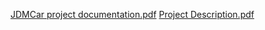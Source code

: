[JDMCar project documentation.pdf](https://github.com/OsmanyARdx/JDM-Import/files/13877132/JDMCar.project.documentation.pdf)
[Project Description.pdf](https://github.com/OsmanyARdx/JDM-Import/files/13877147/Project.Description.pdf)
